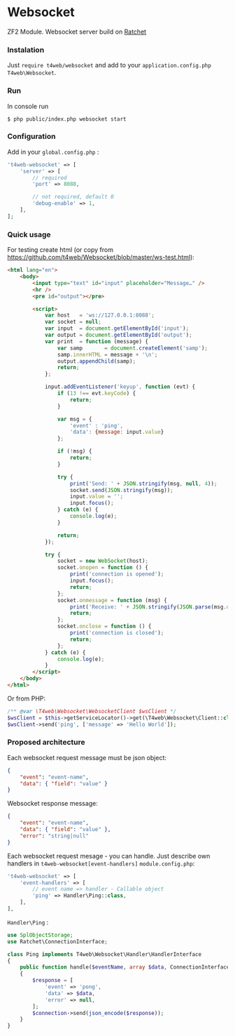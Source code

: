 # Websocket
ZF2 Module. Websocket server build on [Ratchet](https://github.com/ratchetphp/Ratchet)

### Instalation

Just `require t4web/websocket` and add to your `application.config.php` `T4web\Websocket`.

### Run

In console run
```shell
$ php public/index.php websocket start
```

### Configuration

Add in your `global.config.php` :
```php
't4web-websocket' => [
    'server' => [
        // required
        'port' => 8088,

        // not required, default 0
        'debug-enable' => 1,
    ],
];
```

### Quick usage

For testing create html (or copy from https://github.com/t4web/Websocket/blob/master/ws-test.html):
```html
<html lang="en">
    <body>
        <input type="text" id="input" placeholder="Message…" />
        <hr />
        <pre id="output"></pre>

        <script>
            var host   = 'ws://127.0.0.1:8088';
            var socket = null;
            var input  = document.getElementById('input');
            var output = document.getElementById('output');
            var print  = function (message) {
                var samp       = document.createElement('samp');
                samp.innerHTML = message + '\n';
                output.appendChild(samp);
                return;
            };

            input.addEventListener('keyup', function (evt) {
                if (13 !== evt.keyCode) {
                    return;
                }

                var msg = {
                    'event' : 'ping',
                    'data': {message: input.value}
                };

                if (!msg) {
                    return;
                }

                try {
                    print('Send: ' + JSON.stringify(msg, null, 4));
                    socket.send(JSON.stringify(msg));
                    input.value = '';
                    input.focus();
                } catch (e) {
                    console.log(e);
                }

                return;
            });

            try {
                socket = new WebSocket(host);
                socket.onopen = function () {
                    print('connection is opened');
                    input.focus();
                    return;
                };
                socket.onmessage = function (msg) {
                    print('Receive: ' + JSON.stringify(JSON.parse(msg.data), null, 4));
                    return;
                };
                socket.onclose = function () {
                    print('connection is closed');
                    return;
                };
            } catch (e) {
                console.log(e);
            }
        </script>
    </body>
</html>
```

Or from PHP:
```php
/** @var \T4web\Websocket\WebsocketClient $wsClient */
$wsClient = $this->getServiceLocator()->get(\T4web\Websocket\Client::class);
$wsClient->send('ping', ['message' => 'Hello World']);
```

### Proposed architecture

Each websocket request message must be json object:
```json
{
    "event": "event-name",
    "data": { "field": "value" }
}
```

Websocket response message:
```json
{
    "event": "event-name",
    "data": { "field": "value" },
    "error": "string|null"
}
```

Each websocket request mesage - you can handle. Just describe own handlers in `t4web-websocket[event-handlers]` `module.config.php`:
```php
't4web-websocket' => [
    'event-handlers' => [
        // event name => handler - Callable object
        'ping' => Handler\Ping::class,
    ],
],
```
    
`Handler\Ping` :
```php
use SplObjectStorage;
use Ratchet\ConnectionInterface;

class Ping implements T4web\Websocket\Handler\HandlerInterface
{
    public function handle($eventName, array $data, ConnectionInterface $connection, SplObjectStorage $connections)
    {
        $response = [
            'event' => 'pong',
            'data' => $data,
            'error' => null,
        ];
        $connection->send(json_encode($response));
    }
}
```
